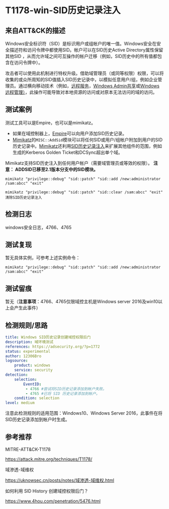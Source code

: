 # T1178-win-SID历史记录注入

## 来自ATT&CK的描述

Windows安全标识符（SID）是标识用户或组帐户的唯一值。Windows安全在安全描述符和访问令牌中都使用SID。帐户可以在SID历史Active Directory属性保留其他SID ，从而允许域之间可互操作的帐户迁移（例如，SID历史中的所有值都包含在访问令牌中）。

攻击者可以使用此机制进行特权升级。借助域管理员（或同等权限）权限，可以将收集的或众所周知的SID值插入SID历史记录中，以模拟任意用户/组，例如企业管理员。通过横向移动技术（例如，[远程服务](https://attack.mitre.org/techniques/T1021)，[Windows Admin共享](https://attack.mitre.org/techniques/T1077)或[Windows远程管理）](https://attack.mitre.org/techniques/T1028)，此操作可能导致对本地资源的访问或对原本无法访问的域的访问。

## 测试案例

测试工具可以是Empire，也可以是mimikatz。

- 如果在域控制器上，[Empire](https://attack.mitre.org/software/S0363)可以向用户添加SID历史记录。
- [Mimikatz](https://attack.mitre.org/software/S0002)的`MISC::AddSid`模块可以将任何SID或用户/组帐户附加到用户的SID历史记录中。[Mimikatz](https://attack.mitre.org/software/S0002)还利用[SID历史记录注入](https://attack.mitre.org/techniques/T1178)来扩展其他组件的范围，例如生成的Kerberos Golden Ticket和DCSync超出单个域。

 Mimikatz支持SID历史注入到任何用户帐户（需要域管理员或等效的权限）。 **注意： ADDSID已移至2.1版本分支中的SID模块。**

```dos
mimikatz "privilege::debug" "sid::patch" "sid::add /new:administrator /sam:abcc" "exit"
```

```dos
mimikatz "privilege::debug" "sid::patch" "sid::clear /sam:abcc" "exit"  清除SID历史记录注入
```

## 检测日志

windows安全日志，4766、4765

## 测试复现

暂无具体实例，可参考上述实例命令：

```dos
mimikatz "privilege::debug" "sid::patch" "sid::add /new:administrator /sam:abcc" "exit"
```

## 测试留痕

暂无（**注意事项**：4766、4765仅限域控主机是Windows server 2016及win10以上会产生此事件）

## 检测规则/思路

```yml
title: Windows SID历史记录创建域控权限后门
description: 域环境测试
references: https://adsecurity.org/?p=1772
status: experimental
author: 12306Bro
logsource:
    product: windows
    service: security
detection:
    selection:
        EventID:
         - 4766 #尝试将SID历史记录添加到帐户失败。
         - 4765 #已将 SID 历史记录添加到帐户。
    condition: selection
level: medium
```

注意此检测规则的适用范围：Windows10、Windows Server 2016，此事件在将SID历史记录添加到帐户时生成。

## 参考推荐

MITRE-ATT&CK-T1178

<https://attack.mitre.org/techniques/T1178/>

域渗透-域维权

<https://uknowsec.cn/posts/notes/域渗透-域维权.html>

如何利用 SID History 创建域控权限后门？

<https://www.4hou.com/penetration/5476.html>
